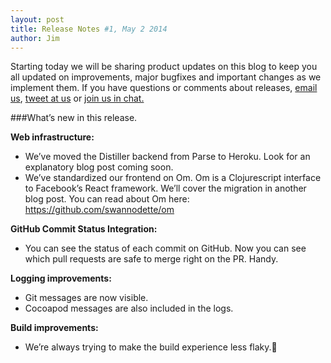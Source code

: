 ```yaml
---
layout: post
title: Release Notes #1, May 2 2014
author: Jim
---
```


Starting today we will be sharing product updates on this blog to keep you all updated
on improvements, major bugfixes and important changes as we implement them. If you
have questions or comments about releases, [email us](mailto:help@distiller.io),
[tweet at us](http://twitter.com/appdistiller) or 
[join us in chat.](http://distiller.io/chat)

###What’s new in this release.

**Web infrastructure:**
- We’ve moved the Distiller backend from Parse to Heroku. Look for an explanatory blog post coming soon. 
- We’ve standardized our frontend on Om. Om is a Clojurescript interface to Facebook’s React framework. We’ll cover the migration in another blog post. You can read about Om here: https://github.com/swannodette/om

**GitHub Commit Status Integration:**
- You can see the status of each commit on GitHub. Now you can see which pull requests are safe to merge right on the PR. Handy.

**Logging improvements:**
- Git messages are now visible.
- Cocoapod messages are also included in the logs.

**Build improvements:**
- We’re always trying to make the build experience less flaky. 

